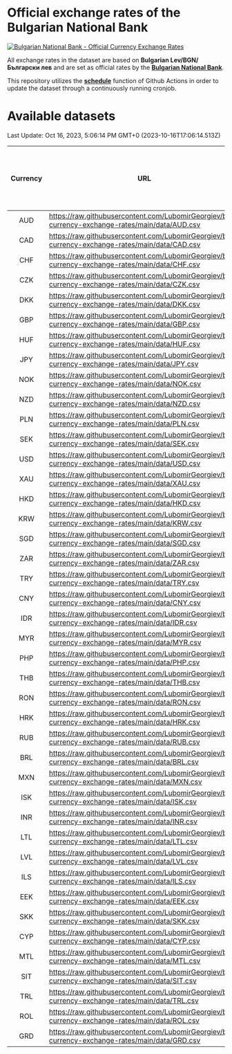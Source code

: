 # Official exchange rates of the Bulgarian National Bank

[![Bulgarian National Bank - Official Currency Exchange Rates](https://github.com/LubomirGeorgiev/bnb-currency-exchange-rates/actions/workflows/update-rates.yml/badge.svg?branch=main)](https://github.com/LubomirGeorgiev/bnb-currency-exchange-rates/actions/workflows/update-rates.yml)

All exchange rates in the dataset are based on **Bulgarian Lev/BGN/Български лев** and are set as official rates by the [**Bulgarian National Bank**](https://www.bnb.bg/Statistics/StExternalSector/StExchangeRates/StERForeignCurrencies/index.htm?toLang=_EN).

This repository utilizes the [**schedule**](https://docs.github.com/en/actions/reference/events-that-trigger-workflows) function of Github Actions in order to update the dataset through a continuously running cronjob.

# Available datasets

<!-- START LINKS (DO NOT EVER FU*ING DELETE THIS COMMENT FOR THE LOVE OF YOUR LIFE!!! IF YOU ARE CURIOS HOW IT WORKS, YOU CAN HAVE A LOOK AT ./src/updateReadme.ts) -->

Last Update: Oct 16, 2023, 5:06:14 PM GMT+0 (2023-10-16T17:06:14.513Z)

| Currency | URL                                                                                             | Number of records | Number of missing days that were filled in |
| :------: | ----------------------------------------------------------------------------------------------- | :---------------: | :----------------------------------------: |
|   AUD    | https://raw.githubusercontent.com/LubomirGeorgiev/bnb-currency-exchange-rates/main/data/AUD.csv |       8772        |                    2709                    |
|   CAD    | https://raw.githubusercontent.com/LubomirGeorgiev/bnb-currency-exchange-rates/main/data/CAD.csv |       8772        |                    2709                    |
|   CHF    | https://raw.githubusercontent.com/LubomirGeorgiev/bnb-currency-exchange-rates/main/data/CHF.csv |       8772        |                    2709                    |
|   CZK    | https://raw.githubusercontent.com/LubomirGeorgiev/bnb-currency-exchange-rates/main/data/CZK.csv |       8772        |                    2709                    |
|   DKK    | https://raw.githubusercontent.com/LubomirGeorgiev/bnb-currency-exchange-rates/main/data/DKK.csv |       8772        |                    2709                    |
|   GBP    | https://raw.githubusercontent.com/LubomirGeorgiev/bnb-currency-exchange-rates/main/data/GBP.csv |       8772        |                    2709                    |
|   HUF    | https://raw.githubusercontent.com/LubomirGeorgiev/bnb-currency-exchange-rates/main/data/HUF.csv |       8772        |                    2709                    |
|   JPY    | https://raw.githubusercontent.com/LubomirGeorgiev/bnb-currency-exchange-rates/main/data/JPY.csv |       8772        |                    2709                    |
|   NOK    | https://raw.githubusercontent.com/LubomirGeorgiev/bnb-currency-exchange-rates/main/data/NOK.csv |       8772        |                    2709                    |
|   NZD    | https://raw.githubusercontent.com/LubomirGeorgiev/bnb-currency-exchange-rates/main/data/NZD.csv |       8772        |                    2709                    |
|   PLN    | https://raw.githubusercontent.com/LubomirGeorgiev/bnb-currency-exchange-rates/main/data/PLN.csv |       8772        |                    2709                    |
|   SEK    | https://raw.githubusercontent.com/LubomirGeorgiev/bnb-currency-exchange-rates/main/data/SEK.csv |       8772        |                    2709                    |
|   USD    | https://raw.githubusercontent.com/LubomirGeorgiev/bnb-currency-exchange-rates/main/data/USD.csv |       8772        |                    2709                    |
|   XAU    | https://raw.githubusercontent.com/LubomirGeorgiev/bnb-currency-exchange-rates/main/data/XAU.csv |       8772        |                    2711                    |
|   HKD    | https://raw.githubusercontent.com/LubomirGeorgiev/bnb-currency-exchange-rates/main/data/HKD.csv |       8474        |                    2622                    |
|   KRW    | https://raw.githubusercontent.com/LubomirGeorgiev/bnb-currency-exchange-rates/main/data/KRW.csv |       8474        |                    2622                    |
|   SGD    | https://raw.githubusercontent.com/LubomirGeorgiev/bnb-currency-exchange-rates/main/data/SGD.csv |       8474        |                    2622                    |
|   ZAR    | https://raw.githubusercontent.com/LubomirGeorgiev/bnb-currency-exchange-rates/main/data/ZAR.csv |       8474        |                    2622                    |
|   TRY    | https://raw.githubusercontent.com/LubomirGeorgiev/bnb-currency-exchange-rates/main/data/TRY.csv |       6954        |                    2150                    |
|   CNY    | https://raw.githubusercontent.com/LubomirGeorgiev/bnb-currency-exchange-rates/main/data/CNY.csv |       6834        |                    2114                    |
|   IDR    | https://raw.githubusercontent.com/LubomirGeorgiev/bnb-currency-exchange-rates/main/data/IDR.csv |       6834        |                    2114                    |
|   MYR    | https://raw.githubusercontent.com/LubomirGeorgiev/bnb-currency-exchange-rates/main/data/MYR.csv |       6834        |                    2114                    |
|   PHP    | https://raw.githubusercontent.com/LubomirGeorgiev/bnb-currency-exchange-rates/main/data/PHP.csv |       6834        |                    2114                    |
|   THB    | https://raw.githubusercontent.com/LubomirGeorgiev/bnb-currency-exchange-rates/main/data/THB.csv |       6834        |                    2114                    |
|   RON    | https://raw.githubusercontent.com/LubomirGeorgiev/bnb-currency-exchange-rates/main/data/RON.csv |       6779        |                    2100                    |
|   HRK    | https://raw.githubusercontent.com/LubomirGeorgiev/bnb-currency-exchange-rates/main/data/HRK.csv |       6546        |                    2023                    |
|   RUB    | https://raw.githubusercontent.com/LubomirGeorgiev/bnb-currency-exchange-rates/main/data/RUB.csv |       6242        |                    1926                    |
|   BRL    | https://raw.githubusercontent.com/LubomirGeorgiev/bnb-currency-exchange-rates/main/data/BRL.csv |       5866        |                    1819                    |
|   MXN    | https://raw.githubusercontent.com/LubomirGeorgiev/bnb-currency-exchange-rates/main/data/MXN.csv |       5866        |                    1819                    |
|   ISK    | https://raw.githubusercontent.com/LubomirGeorgiev/bnb-currency-exchange-rates/main/data/ISK.csv |       5658        |                    1755                    |
|   INR    | https://raw.githubusercontent.com/LubomirGeorgiev/bnb-currency-exchange-rates/main/data/INR.csv |       5497        |                    1703                    |
|   LTL    | https://raw.githubusercontent.com/LubomirGeorgiev/bnb-currency-exchange-rates/main/data/LTL.csv |       5272        |                    1614                    |
|   LVL    | https://raw.githubusercontent.com/LubomirGeorgiev/bnb-currency-exchange-rates/main/data/LVL.csv |       4909        |                    1502                    |
|   ILS    | https://raw.githubusercontent.com/LubomirGeorgiev/bnb-currency-exchange-rates/main/data/ILS.csv |       4650        |                    1448                    |
|   EEK    | https://raw.githubusercontent.com/LubomirGeorgiev/bnb-currency-exchange-rates/main/data/EEK.csv |       4119        |                    1258                    |
|   SKK    | https://raw.githubusercontent.com/LubomirGeorgiev/bnb-currency-exchange-rates/main/data/SKK.csv |       2972        |                    914                     |
|   CYP    | https://raw.githubusercontent.com/LubomirGeorgiev/bnb-currency-exchange-rates/main/data/CYP.csv |       2902        |                    886                     |
|   MTL    | https://raw.githubusercontent.com/LubomirGeorgiev/bnb-currency-exchange-rates/main/data/MTL.csv |       2604        |                    799                     |
|   SIT    | https://raw.githubusercontent.com/LubomirGeorgiev/bnb-currency-exchange-rates/main/data/SIT.csv |       2540        |                    776                     |
|   TRL    | https://raw.githubusercontent.com/LubomirGeorgiev/bnb-currency-exchange-rates/main/data/TRL.csv |       1816        |                    557                     |
|   ROL    | https://raw.githubusercontent.com/LubomirGeorgiev/bnb-currency-exchange-rates/main/data/ROL.csv |       1695        |                    522                     |
|   GRD    | https://raw.githubusercontent.com/LubomirGeorgiev/bnb-currency-exchange-rates/main/data/GRD.csv |        357        |                    105                     |

<!-- END LINKS (DO NOT EVER FU*ING DELETE THIS COMMENT FOR THE LOVE OF YOUR LIFE!!! IF YOU ARE CURIOS HOW IT WORKS, YOU CAN HAVE A LOOK AT ./src/updateReadme.ts) -->

